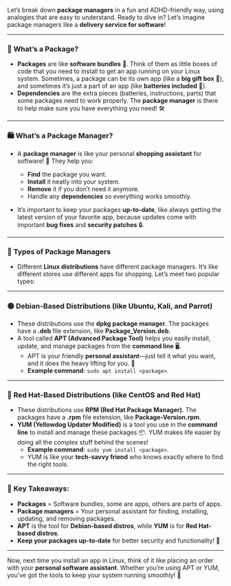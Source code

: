 Let’s break down **package managers** in a fun and ADHD-friendly way, using analogies that are easy to understand. Ready to dive in? Let’s imagine package managers like a **delivery service for software**!

---

### 🎁 **What’s a Package?** 
- **Packages** are like **software bundles** 🎁. Think of them as little boxes of code that you need to install to get an app running on your Linux system. Sometimes, a package can be its own app (like a **big gift box** 🎉), and sometimes it’s just a part of an app (like **batteries included** 🔋).
- **Dependencies** are the extra pieces (batteries, instructions, parts) that some packages need to work properly. The **package manager** is there to help make sure you have everything you need! 🛠️

---

### 🛍️ **What’s a Package Manager?**
- A **package manager** is like your personal **shopping assistant** for software! 🛒 They help you:
  - **Find** the package you want.
  - **Install** it neatly into your system.
  - **Remove** it if you don’t need it anymore.
  - Handle any **dependencies** so everything works smoothly.

- It’s important to keep your packages **up-to-date**, like always getting the latest version of your favorite app, because updates come with important **bug fixes** and **security patches** 🔒.

---

### 🔧 **Types of Package Managers**
- Different **Linux distributions** have different package managers. It’s like different stores use different apps for shopping. Let’s meet two popular types:

---

### 🟢 **Debian-Based Distributions** (like Ubuntu, Kali, and Parrot)
- These distributions use the **dpkg package manager**. The packages have a **.deb** file extension, like **Package_Version.deb**.
- A tool called **APT (Advanced Package Tool)** helps you easily install, update, and manage packages from the **command line** 🖥️. 
  - APT is your friendly **personal assistant**—just tell it what you want, and it does the heavy lifting for you. 🚚
  - **Example command**: `sudo apt install <package>`.

---

### 🔴 **Red Hat-Based Distributions** (like CentOS and Red Hat)
- These distributions use **RPM (Red Hat Package Manager)**. The packages have a **.rpm** file extension, like **Package-Version.rpm**.
- **YUM (Yellowdog Updater Modified)** is a tool you use in the **command line** to install and manage these packages 📦. YUM makes life easier by doing all the complex stuff behind the scenes!
  - **Example command**: `sudo yum install <package>`.
  - YUM is like your **tech-savvy friend** who knows exactly where to find the right tools.

---

### 🚀 **Key Takeaways:**
- **Packages** = Software bundles, some are apps, others are parts of apps.
- **Package managers** = Your personal assistant for finding, installing, updating, and removing packages.
- **APT** is the tool for **Debian-based distros**, while **YUM** is for **Red Hat-based distros**.
- **Keep your packages up-to-date** for better security and functionality! 🔐

---

Now, next time you install an app in Linux, think of it like placing an order with your **personal software assistant**. Whether you’re using APT or YUM, you’ve got the tools to keep your system running smoothly! 🎉